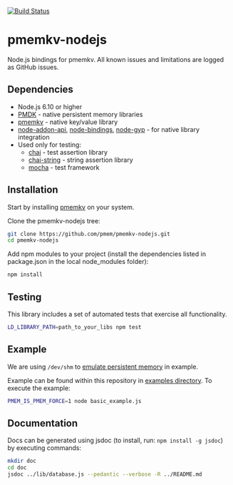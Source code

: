 [![Build Status](https://travis-ci.org/pmem/pmemkv-nodejs.svg?branch=master)](https://travis-ci.org/pmem/pmemkv-nodejs)

# pmemkv-nodejs

Node.js bindings for pmemkv.
All known issues and limitations are logged as GitHub issues.

## Dependencies

* Node.js 6.10 or higher
* [PMDK](https://github.com/pmem/pmdk) - native persistent memory libraries
* [pmemkv](https://github.com/pmem/pmemkv) - native key/value library
* [node-addon-api](https://github.com/nodejs/node-addon-api), [node-bindings](https://github.com/TooTallNate/node-bindings), [node-gyp](https://github.com/nodejs/node-gyp) - for native library integration
* Used only for testing:
  * [chai](https://github.com/chaijs/chai) - test assertion library
  * [chai-string](https://github.com/onechiporenko/chai-string) - string assertion library
  * [mocha](https://github.com/mochajs/mocha) - test framework

## Installation

Start by installing [pmemkv](https://github.com/pmem/pmemkv/blob/master/INSTALLING.md) on your system.

Clone the pmemkv-nodejs tree:

```sh
git clone https://github.com/pmem/pmemkv-nodejs.git
cd pmemkv-nodejs
```

Add npm modules to your project (install the dependencies listed in package.json in the local node_modules folder):

```sh
npm install
```

## Testing

This library includes a set of automated tests that exercise all functionality.

```sh
LD_LIBRARY_PATH=path_to_your_libs npm test
```

## Example

We are using `/dev/shm` to
[emulate persistent memory](http://pmem.io/2016/02/22/pm-emulation.html)
in example.

Example can be found within this repository in [examples directory](https://github.com/pmem/pmemkv-nodejs/tree/master/examples).
To execute the example:

```sh
PMEM_IS_PMEM_FORCE=1 node basic_example.js
```

## Documentation

Docs can be generated using jsdoc (to install, run: `npm install -g jsdoc`)
by executing commands:

```sh
mkdir doc
cd doc
jsdoc ../lib/database.js --pedantic --verbose -R ../README.md
```

